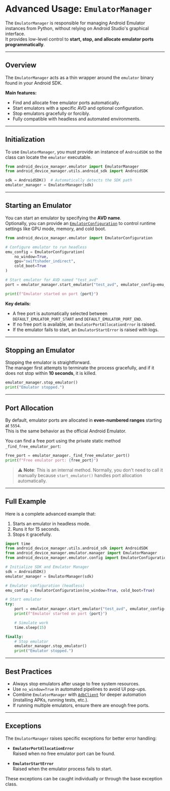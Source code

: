 # Advanced Usage: `EmulatorManager`

The `EmulatorManager` is responsible for managing Android Emulator instances from Python, without relying on Android Studio's graphical interface.  
It provides low-level control to **start, stop, and allocate emulator ports programmatically**.

---

## Overview

The `EmulatorManager` acts as a thin wrapper around the `emulator` binary found in your Android SDK.

**Main features:**
- Find and allocate free emulator ports automatically.
- Start emulators with a specific AVD and optional configuration.
- Stop emulators gracefully or forcibly.
- Fully compatible with headless and automated environments.

---

## Initialization

To use `EmulatorManager`, you must provide an instance of `AndroidSDK` so the class can locate the `emulator` executable.

```python
from android_device_manager.emulator import EmulatorManager
from android_device_manager.utils.android_sdk import AndroidSDK

sdk = AndroidSDK()  # Automatically detects the SDK path
emulator_manager = EmulatorManager(sdk)
```

---

## Starting an Emulator

You can start an emulator by specifying the **AVD name**.  
Optionally, you can provide an [`EmulatorConfiguration`](../../api/emulator.md#) to control runtime settings like GPU mode, memory, and cold boot.

```python
from android_device_manager.emulator import EmulatorConfiguration

# Configure emulator to run headless
emu_config = EmulatorConfiguration(
    no_window=True,
    gpu="swiftshader_indirect",
    cold_boot=True
)

# Start emulator for AVD named "test_avd"
port = emulator_manager.start_emulator("test_avd", emulator_config=emu_config)

print(f"Emulator started on port {port}")
```

**Key details:**
- A free port is automatically selected between `DEFAULT_EMULATOR_PORT_START` and `DEFAULT_EMULATOR_PORT_END`.
- If no free port is available, an `EmulatorPortAllocationError` is raised.
- If the emulator fails to start, an `EmulatorStartError` is raised with logs.

---

## Stopping an Emulator

Stopping the emulator is straightforward.  
The manager first attempts to terminate the process gracefully, and if it does not stop within **10 seconds**, it is killed.

```python
emulator_manager.stop_emulator()
print("Emulator stopped.")
```

---

## Port Allocation

By default, emulator ports are allocated in **even-numbered ranges** starting at `5554`.  
This is the same behavior as the official Android Emulator.

You can find a free port using the private static method `_find_free_emulator_port`:

```python
free_port = emulator_manager._find_free_emulator_port()
print(f"Free emulator port: {free_port}")
```

> ⚠️ **Note**: This is an internal method. Normally, you don't need to call it manually because `start_emulator()` handles port allocation automatically.

---

## Full Example

Here is a complete advanced example that:
1. Starts an emulator in headless mode.
2. Runs it for 15 seconds.
3. Stops it gracefully.

```python
import time
from android_device_manager.utils.android_sdk import AndroidSDK
from android_device_manager.emulator.manager import EmulatorManager
from android_device_manager.emulator.config import EmulatorConfiguration

# Initialize SDK and Emulator Manager
sdk = AndroidSDK()
emulator_manager = EmulatorManager(sdk)

# Emulator configuration (headless)
emu_config = EmulatorConfiguration(no_window=True, cold_boot=True)

# Start emulator
try:
    port = emulator_manager.start_emulator("test_avd", emulator_config=emu_config)
    print(f"Emulator started on port {port}")

    # Simulate work
    time.sleep(15)

finally:
    # Stop emulator
    emulator_manager.stop_emulator()
    print("Emulator stopped.")
```

---

## Best Practices

- Always stop emulators after usage to free system resources.
- Use `no_window=True` in automated pipelines to avoid UI pop-ups.
- Combine `EmulatorManager` with [`AdbClient`](./adbclient.md) for deeper automation (installing APKs, running tests, etc.).
- If running multiple emulators, ensure there are enough free ports.

---

## Exceptions

The `EmulatorManager` raises specific exceptions for better error handling:

- **`EmulatorPortAllocationError`**  
  Raised when no free emulator port can be found.

- **`EmulatorStartError`**  
  Raised when the emulator process fails to start.

These exceptions can be caught individually or through the base exception class.

